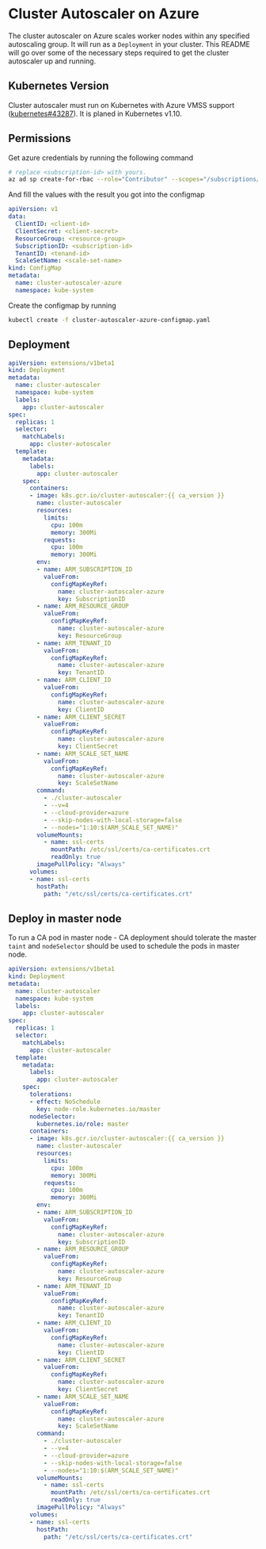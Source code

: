 # Cluster Autoscaler on Azure

The cluster autoscaler on Azure scales worker nodes within any specified autoscaling group. It will run as a `Deployment` in your cluster. This README will go over some of the necessary steps required to get the cluster autoscaler up and running.

## Kubernetes Version

Cluster autoscaler must run on Kubernetes with Azure VMSS support ([kubernetes#43287](https://github.com/kubernetes/kubernetes/issues/43287)). It is planed in Kubernetes v1.10.

## Permissions

Get azure credentials by running the following command

```sh
# replace <subscription-id> with yours.
az ad sp create-for-rbac --role="Contributor" --scopes="/subscriptions/<subscription-id>" --output json
```

And fill the values with the result you got into the configmap

```yaml
apiVersion: v1
data:
  ClientID: <client-id>
  ClientSecret: <client-secret>
  ResourceGroup: <resource-group>
  SubscriptionID: <subscription-id>
  TenantID: <tenand-id>
  ScaleSetName: <scale-set-name>
kind: ConfigMap
metadata:
  name: cluster-autoscaler-azure
  namespace: kube-system
```

Create the configmap by running

```sh
kubectl create -f cluster-autoscaler-azure-configmap.yaml
```

## Deployment

```yaml
apiVersion: extensions/v1beta1
kind: Deployment
metadata:
  name: cluster-autoscaler
  namespace: kube-system
  labels:
    app: cluster-autoscaler
spec:
  replicas: 1
  selector:
    matchLabels:
      app: cluster-autoscaler
  template:
    metadata:
      labels:
        app: cluster-autoscaler
    spec:
      containers:
      - image: k8s.gcr.io/cluster-autoscaler:{{ ca_version }}
        name: cluster-autoscaler
        resources:
          limits:
            cpu: 100m
            memory: 300Mi
          requests:
            cpu: 100m
            memory: 300Mi
        env:
        - name: ARM_SUBSCRIPTION_ID
          valueFrom:
            configMapKeyRef:
              name: cluster-autoscaler-azure
              key: SubscriptionID
        - name: ARM_RESOURCE_GROUP
          valueFrom:
            configMapKeyRef:
              name: cluster-autoscaler-azure
              key: ResourceGroup
        - name: ARM_TENANT_ID
          valueFrom:
            configMapKeyRef:
              name: cluster-autoscaler-azure
              key: TenantID
        - name: ARM_CLIENT_ID
          valueFrom:
            configMapKeyRef:
              name: cluster-autoscaler-azure
              key: ClientID
        - name: ARM_CLIENT_SECRET
          valueFrom:
            configMapKeyRef:
              name: cluster-autoscaler-azure
              key: ClientSecret
        - name: ARM_SCALE_SET_NAME
          valueFrom:
            configMapKeyRef:
              name: cluster-autoscaler-azure
              key: ScaleSetName
        command:
          - ./cluster-autoscaler
          - --v=4
          - --cloud-provider=azure
          - --skip-nodes-with-local-storage=false
          - --nodes="1:10:$(ARM_SCALE_SET_NAME)"
        volumeMounts:
          - name: ssl-certs
            mountPath: /etc/ssl/certs/ca-certificates.crt
            readOnly: true
        imagePullPolicy: "Always"
      volumes:
      - name: ssl-certs
        hostPath:
          path: "/etc/ssl/certs/ca-certificates.crt"
```

## Deploy in master node

To run a CA pod in master node - CA deployment should tolerate the master `taint` and `nodeSelector` should be used to schedule the pods in master node.

```yaml
apiVersion: extensions/v1beta1
kind: Deployment
metadata:
  name: cluster-autoscaler
  namespace: kube-system
  labels:
    app: cluster-autoscaler
spec:
  replicas: 1
  selector:
    matchLabels:
      app: cluster-autoscaler
  template:
    metadata:
      labels:
        app: cluster-autoscaler
    spec:
      tolerations:
      - effect: NoSchedule
        key: node-role.kubernetes.io/master
      nodeSelector:
        kubernetes.io/role: master
      containers:
      - image: k8s.gcr.io/cluster-autoscaler:{{ ca_version }}
        name: cluster-autoscaler
        resources:
          limits:
            cpu: 100m
            memory: 300Mi
          requests:
            cpu: 100m
            memory: 300Mi
        env:
        - name: ARM_SUBSCRIPTION_ID
          valueFrom:
            configMapKeyRef:
              name: cluster-autoscaler-azure
              key: SubscriptionID
        - name: ARM_RESOURCE_GROUP
          valueFrom:
            configMapKeyRef:
              name: cluster-autoscaler-azure
              key: ResourceGroup
        - name: ARM_TENANT_ID
          valueFrom:
            configMapKeyRef:
              name: cluster-autoscaler-azure
              key: TenantID
        - name: ARM_CLIENT_ID
          valueFrom:
            configMapKeyRef:
              name: cluster-autoscaler-azure
              key: ClientID
        - name: ARM_CLIENT_SECRET
          valueFrom:
            configMapKeyRef:
              name: cluster-autoscaler-azure
              key: ClientSecret
        - name: ARM_SCALE_SET_NAME
          valueFrom:
            configMapKeyRef:
              name: cluster-autoscaler-azure
              key: ScaleSetName
        command:
          - ./cluster-autoscaler
          - --v=4
          - --cloud-provider=azure
          - --skip-nodes-with-local-storage=false
          - --nodes="1:10:$(ARM_SCALE_SET_NAME)"
        volumeMounts:
          - name: ssl-certs
            mountPath: /etc/ssl/certs/ca-certificates.crt
            readOnly: true
        imagePullPolicy: "Always"
      volumes:
      - name: ssl-certs
        hostPath:
          path: "/etc/ssl/certs/ca-certificates.crt"
```
